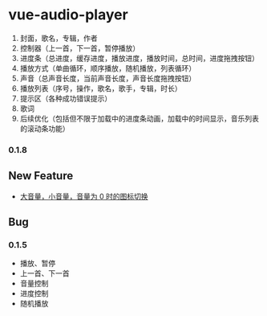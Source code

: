 # vue-audio-player

1. 封面，歌名，专辑，作者
2. 控制器（上一首，下一首，暂停播放）
3. 进度条（总进度，缓存进度，播放进度，播放时间，总时间，进度拖拽按钮）
4. 播放方式（单曲循环，顺序播放，随机播放，列表循环）
5. 声音（总声音长度，当前声音长度，声音长度拖拽按钮）
6. 播放列表（序号，操作，歌名，歌手，专辑，时长）
7. 提示区（各种成功错误提示）
8. 歌词
9. 后续优化（包括但不限于加载中的进度条动画，加载中的时间显示，音乐列表的滚动条功能）

### 0.1.8

## New Feature

- [大音量，小音量，音量为 0 时的图标切换](https://github.com/langnang/vue-audio-player/issues/10)

## Bug

### 0.1.5

- 播放、暂停
- 上一首、下一首
- 音量控制
- 进度控制
- 随机播放
